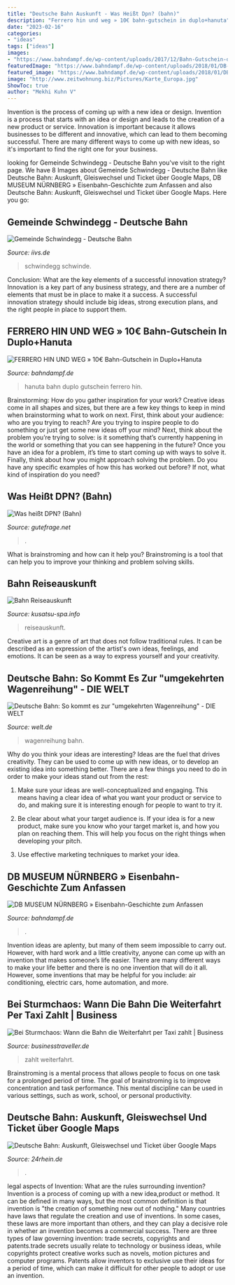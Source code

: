 ```yaml
---
title: "Deutsche Bahn Auskunft - Was Heißt Dpn? (bahn)"
description: "Ferrero hin und weg » 10€ bahn-gutschein in duplo+hanuta"
date: "2023-02-16"
categories:
- "ideas"
tags: ["ideas"]
images:
- "https://www.bahndampf.de/wp-content/uploads/2017/12/Bahn-Gutschein-duplo-hanuta-Ferrero-hin-und-weg.jpg"
featuredImage: "https://www.bahndampf.de/wp-content/uploads/2018/01/DB-Museum-Nürnberg-Adler-vs-ICE.jpg"
featured_image: "https://www.bahndampf.de/wp-content/uploads/2018/01/DB-Museum-Nürnberg-Adler-vs-ICE.jpg"
image: "http://www.zeitwohnung.biz/Pictures/Karte_Europa.jpg"
ShowToc: true
author: "Mekhi Kuhn V"
---
```



Invention is the process of coming up with a new idea or design.
Invention is a process that starts with an idea or design and leads to the creation of a new product or service. Innovation is important because it allows businesses to be different and innovative, which can lead to them becoming successful. There are many different ways to come up with new ideas, so it's important to find the right one for your business.

	

		
looking for Gemeinde Schwindegg - Deutsche Bahn you've visit to the right page. We have 8 Images about Gemeinde Schwindegg - Deutsche Bahn like Deutsche Bahn: Auskunft, Gleiswechsel und Ticket über Google Maps, DB MUSEUM NÜRNBERG » Eisenbahn-Geschichte zum Anfassen and also Deutsche Bahn: Auskunft, Gleiswechsel und Ticket über Google Maps. Here you go:
		
    
## Gemeinde Schwindegg - Deutsche Bahn

<img loading=lazy src="http://www.iivs.de/schwinde/services/db/fahrplan03d.gif" onerror="this.onerror=null;this.src='https://tse2.mm.bing.net/th?id=OIP.7eTdE3nbwli0BrCSFOv2VwHaI6&amp;pid=15.1';" alt="Gemeinde Schwindegg - Deutsche Bahn">

_Source: iivs.de_

>schwindegg schwinde. 

	

Conclusion: What are the key elements of a successful innovation strategy?
Innovation is a key part of any business strategy, and there are a number of elements that must be in place to make it a success. A successful innovation strategy should include big ideas, strong execution plans, and the right people in place to support them.

    
## FERRERO HIN UND WEG » 10€ Bahn-Gutschein In Duplo+Hanuta

<img loading=lazy src="https://www.bahndampf.de/wp-content/uploads/2017/12/Bahn-Gutschein-duplo-hanuta-Ferrero-hin-und-weg.jpg" onerror="this.onerror=null;this.src='https://tse3.mm.bing.net/th?id=OIP.jGcRBcULKngow0h-UJVV_AHaC_&amp;pid=15.1';" alt="FERRERO HIN UND WEG » 10€ Bahn-Gutschein in Duplo+Hanuta">

_Source: bahndampf.de_

>hanuta bahn duplo gutschein ferrero hin. 

	

Brainstorming: How do you gather inspiration for your work?
Creative ideas come in all shapes and sizes, but there are a few key things to keep in mind when brainstorming what to work on next. First, think about your audience: who are you trying to reach? Are you trying to inspire people to do something or just get some new ideas off your mind? Next, think about the problem you’re trying to solve: is it something that’s currently happening in the world or something that you can see happening in the future? Once you have an idea for a problem, it’s time to start coming up with ways to solve it. Finally, think about how you might approach solving the problem. Do you have any specific examples of how this has worked out before? If not, what kind of inspiration do you need?

    
## Was Heißt DPN? (Bahn)

<img loading=lazy src="https://images.gutefrage.net/media/fragen/bilder/was-heisst-dpn/0_big.jpg?v=1437846803000" onerror="this.onerror=null;this.src='https://tse1.mm.bing.net/th?id=OIP.N4jxS8ecfm2KIAxLKOFIzgAAAA&amp;pid=15.1';" alt="Was heißt DPN? (Bahn)">

_Source: gutefrage.net_

>. 

	

What is brainstroming and how can it help you?
Brainstroming is a tool that can help you to improve your thinking and problem solving skills.

    
## Bahn Reiseauskunft

<img loading=lazy src="http://www.zeitwohnung.biz/Pictures/Karte_Europa.jpg" onerror="this.onerror=null;this.src='https://tse2.mm.bing.net/th?id=OIP.r9VD_DdGtOVzUQNY4R11GgHaFH&amp;pid=15.1';" alt="Bahn Reiseauskunft">

_Source: kusatsu-spa.info_

>reiseauskunft. 

	

Creative art is a genre of art that does not follow traditional rules. It can be described as an expression of the artist's own ideas, feelings, and emotions. It can be seen as a way to express yourself and your creativity.

    
## Deutsche Bahn: So Kommt Es Zur &quot;umgekehrten Wagenreihung&quot; - DIE WELT

<img loading=lazy src="http://img.welt.de/img/wirtschaft/crop121238204/4796934932-ci3x2l-w900/zgbdc5-6cey3rewjuv1d0gw8h6j-original.jpg" onerror="this.onerror=null;this.src='https://tse2.mm.bing.net/th?id=OIP.gIEbj8FZH5sPB8YazNpNdgHaE8&amp;pid=15.1';" alt="Deutsche Bahn: So kommt es zur &quot;umgekehrten Wagenreihung&quot; - DIE WELT">

_Source: welt.de_

>wagenreihung bahn. 

	

Why do you think your ideas are interesting?
Ideas are the fuel that drives creativity. They can be used to come up with new ideas, or to develop an existing idea into something better. There are a few things you need to do in order to make your ideas stand out from the rest:
1. Make sure your ideas are well-conceptualized and engaging. This means having a clear idea of what you want your product or service to do, and making sure it is interesting enough for people to want to try it.

2. Be clear about what your target audience is. If your idea is for a new product, make sure you know who your target market is, and how you plan on reaching them. This will help you focus on the right things when developing your pitch.

3. Use effective marketing techniques to market your idea.

    
## DB MUSEUM NÜRNBERG » Eisenbahn-Geschichte Zum Anfassen

<img loading=lazy src="https://www.bahndampf.de/wp-content/uploads/2018/01/DB-Museum-Nürnberg-Adler-vs-ICE.jpg" onerror="this.onerror=null;this.src='https://tse2.mm.bing.net/th?id=OIP.llauvE6ELcQdnJbuggI_HAHaEK&amp;pid=15.1';" alt="DB MUSEUM NÜRNBERG » Eisenbahn-Geschichte zum Anfassen">

_Source: bahndampf.de_

>. 

	

Invention ideas are aplenty, but many of them seem impossible to carry out. However, with hard work and a little creativity, anyone can come up with an invention that makes someone’s life easier. There are many different ways to make your life better and there is no one invention that will do it all. However, some inventions that may be helpful for you include: air conditioning, electric cars, home automation, and more.

    
## Bei Sturmchaos: Wann Die Bahn Die Weiterfahrt Per Taxi Zahlt | Business

<img loading=lazy src="https://www.businesstraveller.de/wp-content/uploads/2014/07/Wird-Uber-in-Deutschland-verboten_mainstory1-700x400.jpg" onerror="this.onerror=null;this.src='https://tse4.mm.bing.net/th?id=OIP.RkrrUiY0FuztvULpWY14XwHaEO&amp;pid=15.1';" alt="Bei Sturmchaos: Wann die Bahn die Weiterfahrt per Taxi zahlt | Business">

_Source: businesstraveller.de_

>zahlt weiterfahrt. 

	

Brainstroming is a mental process that allows people to focus on one task for a prolonged period of time. The goal of brainstroming is to improve concentration and task performance. This mental discipline can be used in various settings, such as work, school, or personal productivity.

    
## Deutsche Bahn: Auskunft, Gleiswechsel Und Ticket über Google Maps

<img loading=lazy src="https://www.24rhein.de/bilder/2021/07/13/90859235/26512900-ein-zug-der-deutschen-bahn-im-design-von-google-maps-3BMH.jpg" onerror="this.onerror=null;this.src='https://tse3.mm.bing.net/th?id=OIP.zcRmpoMMLgcE-ZinthbsWgHaEK&amp;pid=15.1';" alt="Deutsche Bahn: Auskunft, Gleiswechsel und Ticket über Google Maps">

_Source: 24rhein.de_

>. 

	

legal aspects of Invention: What are the rules surrounding invention?
Invention is a process of coming up with a new idea,product or method. It can be defined in many ways, but the most common definition is that invention is "the creation of something new out of nothing." Many countries have laws that regulate the creation and use of inventions. In some cases, these laws are more important than others, and they can play a decisive role in whether an invention becomes a commercial success.
There are three types of law governing invention: trade secrets, copyrights and patents.trade secrets usually relate to technology or business ideas, while copyrights protect creative works such as novels, motion pictures and computer programs. Patents allow inventors to exclusive use their ideas for a period of time, which can make it difficult for other people to adopt or use an invention.

